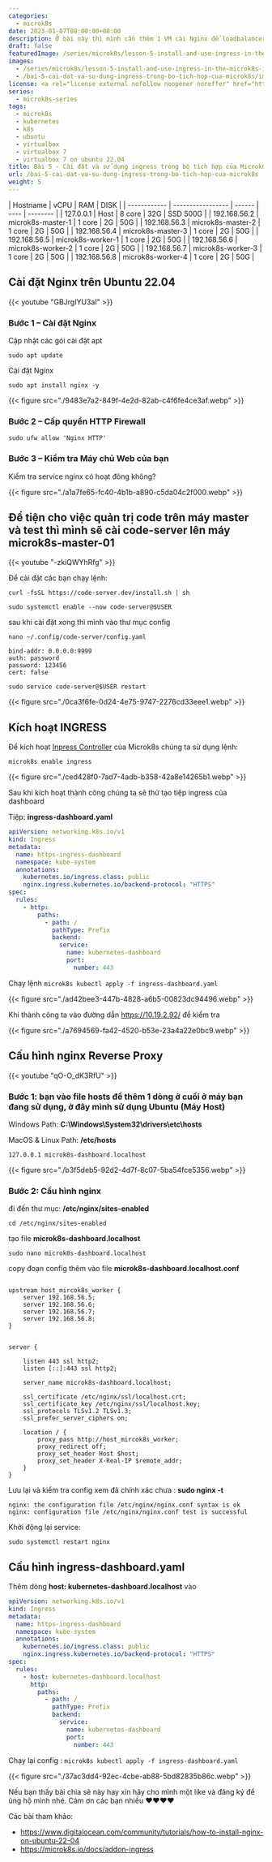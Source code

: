 ```yaml
---
categories:
  - microk8s
date: 2023-01-07T08:00:00+08:00
description: Ở bài này thì mình cần thêm 1 VM cài Nginx để loadbalancer ở đây mình sẽ tạo thêm 1 VM ubuntu 22.04
draft: false
featuredImage: /series/microk8s/lesson-5-install-and-use-ingress-in-the-microk8s-integrator.webp
images:
  - /series/microk8s/lesson-5-install-and-use-ingress-in-the-microk8s-integrator.webp
  - /bai-5-cai-dat-va-su-dung-ingress-trong-bo-tich-hop-cua-microk8s/images/index.png
license: <a rel="license external nofollow noopener noreffer" href="https://creativecommons.org/licenses/by-nc/4.0/" target="_blank">CC BY-NC 4.0</a>
series:
  - microk8s-series
tags:
  - microk8s
  - kubernetes
  - k8s
  - ubuntu
  - virtualbox
  - virtualbox 7
  - virtualbox 7 on ubuntu 22.04
title: Bài 5 - Cài đặt và sử dụng ingress trong bộ tích hợp của Microk8s
url: /bai-5-cai-dat-va-su-dung-ingress-trong-bo-tich-hop-cua-microk8s
weight: 5
---
```


| Hostname     | vCPU              | RAM    | DISK |
| ------------ | ----------------- | ------ | ---- | -------- |
| 127.0.0.1    | Host              | 8 core | 32G  | SSD 500G |
| 192.168.56.2 | microk8s-master-1 | 1 core | 2G   | 50G      |
| 192.168.56.3 | microk8s-master-2 | 1 core | 2G   | 50G      |
| 192.168.56.4 | microk8s-master-3 | 1 core | 2G   | 50G      |
| 192.168.56.5 | microk8s-worker-1 | 1 core | 2G   | 50G      |
| 192.168.56.6 | microk8s-worker-2 | 1 core | 2G   | 50G      |
| 192.168.56.7 | microk8s-worker-3 | 1 core | 2G   | 50G      |
| 192.168.56.8 | microk8s-worker-4 | 1 core | 2G   | 50G      |

## Cài đặt Nginx trên Ubuntu 22.04

{{< youtube "GBJrgIYU3aI" >}}

### Bước 1 – Cài đặt Nginx

Cập nhật các gói cài đặt apt

```nginx
sudo apt update
```

Cài đặt Nginx

```nginx
sudo apt install nginx -y
```

{{< figure src="./9483e7a2-849f-4e2d-82ab-c4f6fe4ce3af.webp" >}}

### Bước 2 – Cấp quyền HTTP Firewall

```shell
sudo ufw allow 'Nginx HTTP'
```

### Bước 3 – Kiểm tra Máy chủ Web của bạn

Kiểm tra service nginx có hoạt đông không?

{{< figure src="./a1a7fe65-fc40-4b1b-a890-c5da04c2f000.webp" >}}

## Để tiện cho việc quản trị code trên máy master và test thì mình sẽ cài code-server lên máy microk8s-master-01

{{< youtube "-zkiQWYhRfg" >}}

Để cài đặt các bạn chạy lệnh:

```nginx
curl -fsSL https://code-server.dev/install.sh | sh

sudo systemctl enable --now code-server@$USER

```

sau khi cài đặt xong thì mình vào thư mục config

```nginx
nano ~/.config/code-server/config.yaml

bind-addr: 0.0.0.0:9999
auth: password
password: 123456
cert: false

sudo service code-server@$USER restart

```

{{< figure src="./0ca3f6fe-0d24-4e75-9747-2276cd33eee1.webp" >}}

## Kích hoạt INGRESS

Để kích hoạt [Inpress Controller](https://github.com/kubernetes/ingress-nginx) của Microk8s chúng ta sử dụng lệnh:

```nginx
microk8s enable ingress
```

{{< figure src="./ced428f0-7ad7-4adb-b358-42a8e14265b1.webp" >}}

Sau khi kích hoạt thành công chúng ta sẽ thử tạo tiệp ingress của dashboard

Tiệp: **ingress-dashboard.yaml**

```yaml
apiVersion: networking.k8s.io/v1
kind: Ingress
metadata:
  name: https-ingress-dashboard
  namespace: kube-system
  annotations:
    kubernetes.io/ingress.class: public
    nginx.ingress.kubernetes.io/backend-protocol: "HTTPS"
spec:
  rules:
    - http:
        paths:
          - path: /
            pathType: Prefix
            backend:
              service:
                name: kubernetes-dashboard
                port:
                  number: 443
```

Chạy lệnh `microk8s kubectl apply -f ingress-dashboard.yaml`

{{< figure src="./ad42bee3-447b-4828-a6b5-00823dc94496.webp" >}}

Khi thành công ta vào đường dẫn https://10.19.2.92/ để kiểm tra

{{< figure src="./a7694569-fa42-4520-b53e-23a4a22e0bc9.webp" >}}

## Cấu hình nginx Reverse Proxy

{{< youtube "qO-O_dK3RfU" >}}

### Bước 1: bạn vào file hosts để thêm 1 dòng ở cuối ở máy bạn đang sử dụng, ở đây mình sử dụng Ubuntu (Máy Host)

Windows Path: **C:\Windows\System32\drivers\etc\hosts**

MacOS & Linux Path: **/etc/hosts**

```nginx
127.0.0.1 microk8s-dashboard.localhost
```

{{< figure src="./b3f5deb5-92d2-4d7f-8c07-5ba54fce5356.webp" >}}

### Bước 2: Cấu hình nginx

đi đến thư mục: **/etc/nginx/sites-enabled**

```nginx
cd /etc/nginx/sites-enabled
```

tạo file **microk8s-dashboard.localhost**

```nginx
sudo nano microk8s-dashboard.localhost
```

copy đoạn config thêm vào file **microk8s-dashboard.localhost.conf**

```nginx

upstream host_mircok8s_worker {
    server 192.168.56.5;
    server 192.168.56.6;
    server 192.168.56.7;
    server 192.168.56.8;
}


server {

    listen 443 ssl http2;
    listen [::]:443 ssl http2;

    server_name microk8s-dashboard.localhost;

    ssl_certificate /etc/nginx/ssl/localhost.crt;
    ssl_certificate_key /etc/nginx/ssl/localhost.key;
    ssl_protocols TLSv1.2 TLSv1.3;
    ssl_prefer_server_ciphers on;

    location / {
        proxy_pass http://host_mircok8s_worker;
        proxy_redirect off;
        proxy_set_header Host $host;
        proxy_set_header X-Real-IP $remote_addr;
    }
}
```

Lưu lại và kiểm tra config xem đã chính xác chưa : **sudo nginx -t**

```nginx
nginx: the configuration file /etc/nginx/nginx.conf syntax is ok
nginx: configuration file /etc/nginx/nginx.conf test is successful
```

Khởi động lại service:

```nginx
sudo systemctl restart nginx
```

## Cấu hình ingress-dashboard.yaml

Thêm dòng **host: kubernetes-dashboard.localhost** vào

```yaml
apiVersion: networking.k8s.io/v1
kind: Ingress
metadata:
  name: https-ingress-dashboard
  namespace: kube-system
  annotations:
    kubernetes.io/ingress.class: public
    nginx.ingress.kubernetes.io/backend-protocol: "HTTPS"
spec:
  rules:
    - host: kubernetes-dashboard.localhost
      http:
        paths:
          - path: /
            pathType: Prefix
            backend:
              service:
                name: kubernetes-dashboard
                port:
                  number: 443
```

Chạy lại config : `microk8s kubectl apply -f ingress-dashboard.yaml`

{{< figure src="./37ac3dd4-92ec-4cbe-ab88-5bd82835b86c.webp" >}}

Nếu bạn thấy bài chia sẽ này hay xin hãy cho mình một like và đăng ký để ủng hộ mình nhé. Cảm ơn các bạn nhiều ♥️♥️♥️♥️

Các bài tham khảo:

- https://www.digitalocean.com/community/tutorials/how-to-install-nginx-on-ubuntu-22-04
- https://microk8s.io/docs/addon-ingress
